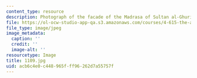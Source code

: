 ```yaml
---
content_type: resource
description: Photograph of the facade of the Madrasa of Sultan al-Ghuri.
file: https://ol-ocw-studio-app-qa.s3.amazonaws.com/courses/4-615-the-architecture-of-cairo-spring-2002/acb6c4e0c448965fff96262d7a55757f_1109.jpg
file_type: image/jpeg
image_metadata:
  caption: ''
  credit: ''
  image-alt: ''
resourcetype: Image
title: 1109.jpg
uid: acb6c4e0-c448-965f-ff96-262d7a55757f
---
```

